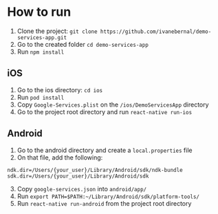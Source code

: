 # How to run
1. Clone the project: `git clone https://github.com/ivanebernal/demo-services-app.git`
2. Go to the created folder `cd demo-services-app`
3. Run `npm install`

## iOS
1. Go to the ios directory: `cd ios`
2. Run `pod install`
3. Copy `Google-Services.plist` on the `/ios/DemoServicesApp` directory
4. Go to the project root directory and run `react-native run-ios`

## Android
1. Go to the android directory and create a `local.properties` file
2. On that file, add the following:
```
ndk.dir=/Users/{your_user}/Library/Android/sdk/ndk-bundle
sdk.dir=/Users/{your_user}/Library/Android/sdk
```
3. Copy `google-services.json` into `android/app/`
4. Run `export PATH=$PATH:~/Library/Android/sdk/platform-tools/`
5. Run `react-native run-android` from the project root directory
